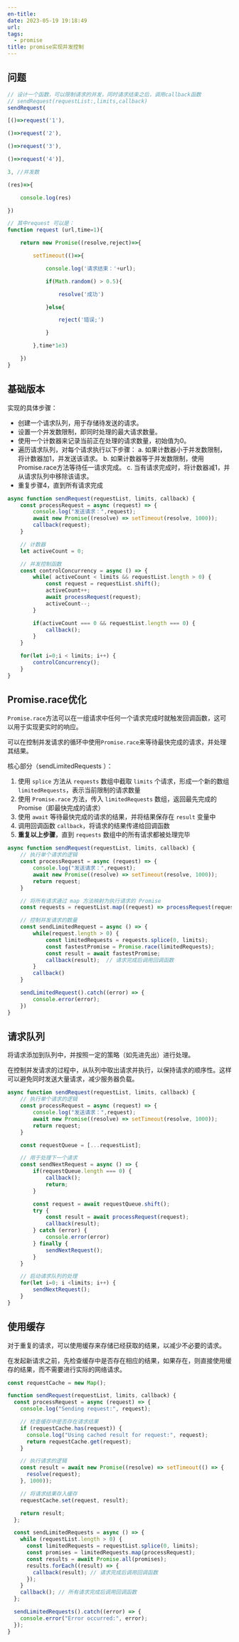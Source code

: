 ```yaml
---
en-title: 
date: 2023-05-19 19:18:49
url: 
tags:
  - promise
title: promise实现并发控制
---
```

## 问题

```js
// 设计一个函数，可以限制请求的并发，同时请求结束之后，调用callback函数
// sendRequest(requestList:,limits,callback)
sendRequest(

[()=>request('1'),

()=>request('2'),

()=>request('3'),

()=>request('4')],

3, //并发数

(res)=>{

    console.log(res)

})

// 其中request 可以是： 
function request (url,time=1){

    return new Promise((resolve,reject)=>{

        setTimeout(()=>{

            console.log('请求结束：'+url);

            if(Math.random() > 0.5){

                resolve('成功')

            }else{

                reject('错误;')

            }

        },time*1e3)

    })
}
```

## 基础版本

实现的具体步骤：

- 创建一个请求队列，用于存储待发送的请求。
- 设置一个并发数限制，即同时处理的最大请求数量。
- 使用一个计数器来记录当前正在处理的请求数量，初始值为0。
- 遍历请求队列，对每个请求执行以下步骤： a. 如果计数器小于并发数限制，将计数器加1，并发送该请求。 b. 如果计数器等于并发数限制，使用Promise.race方法等待任一请求完成。 c. 当有请求完成时，将计数器减1，并从请求队列中移除该请求。
- 重复步骤4，直到所有请求完成

```js
async function sendRequest(requestList, limits, callback) {
    const processRequest = async (request) => {
        console.log("发送请求：",request);
        await new Promise((resolve) => setTimeout(resolve, 1000));
        callback(request);
    }

    // 计数器
    let activeCount = 0;

    // 并发控制函数
    const controlConcurrency = async () => {
        while( activeCount < limits && requestList.length > 0) {
            const request = requestList.shift();
            activeCount++;
            await processRequest(request);
            activeCount--;
        }

        if(activeCount === 0 && requestList.length === 0) {
            callback();
        }
    }

    for(let i=0;i < limits; i++) {
        controlConcurrency();
    }
}
```

## Promise.race优化

`Promise.race`方法可以在一组请求中任何一个请求完成时就触发回调函数，这可以用于实现更实时的响应。

可以在控制并发请求的循环中使用`Promise.race`来等待最快完成的请求，并处理其结果。

核心部分（sendLimitedRequests ）：

1. 使用 `splice` 方法从 `requests` 数组中截取 `limits` 个请求，形成一个新的数组 `limitedRequests`，表示当前限制的请求数量
2. 使用 `Promise.race` 方法，传入 `limitedRequests` 数组，返回最先完成的 Promise（即最快完成的请求）
3. 使用 `await` 等待最快完成的请求的结果，并将结果保存在 `result` 变量中
4. 调用回调函数 `callback`，将请求的结果传递给回调函数
5. **重复以上步骤**，直到 `requests` 数组中的所有请求都被处理完毕

```js
async function sendRequest(requestList, limits, callback) {
    // 执行单个请求的逻辑
    const processRequest = async (request) => {
        console.log("发送请求：",request);
        await new Promise((resolve) => setTimeout(resolve, 1000));
        return request;
    }

    // 将所有请求通过 map 方法映射为执行请求的 Promise
    const requests = requestList.map((request) => processRequest(request));

    // 控制并发请求的数量
    const sendLimitedRequest = async () => {
        while(request.length > 0) {
            const limitedRequests = requests.splice(0, limits);
            const fastestPromise = Promise.race(limitedRequests);
            const result = await fastestPromise;
            callback(result);  // 请求完成后调用回调函数
        }
        callback()
    }

    sendLimitedRequest().catch((error) => {
        console.error(error);
    })
}
```

## 请求队列

将请求添加到队列中，并按照一定的策略（如先进先出）进行处理。

在控制并发请求的过程中，从队列中取出请求并执行，以保持请求的顺序性。这样可以避免同时发送大量请求，减少服务器负载。

```js
async function sendRequest(requestList, limits, callback) {
    // 执行单个请求的逻辑
    const processRequest = async (request) => {
        console.log("发送请求：",request);
        await new Promise((resolve) => setTimeout(resolve, 1000));
        return request;
    }

    const requestQueue = [...requestList];

    // 用于处理下一个请求
    const sendNextRequest = async () => {
        if(requestQueue.length === 0) {
            callback();
            return;
        }

        const request = await requestQueue.shift();
        try {
            const result = await processRequest(request);
            callback(result);
        } catch (error) {
            console.error(error)
        } finally {
            sendNextRequest();
        }
    }

    // 启动请求队列的处理
    for(let i=0; i <limits; i++) {
        sendNextRequest();
    }
}
```

## 使用缓存

对于重复的请求，可以使用缓存来存储已经获取的结果，以减少不必要的请求。

在发起新请求之前，先检查缓存中是否存在相应的结果，如果存在，则直接使用缓存的结果，而不需要进行实际的网络请求。

```js
const requestCache = new Map();

function sendRequest(requestList, limits, callback) {
  const processRequest = async (request) => {
    console.log("Sending request:", request);

    // 检查缓存中是否存在请求结果
    if (requestCache.has(request)) {
      console.log("Using cached result for request:", request);
      return requestCache.get(request);
    }

    // 执行请求的逻辑
    const result = await new Promise((resolve) => setTimeout(() => {
      resolve(request);
    }, 1000));

    // 将请求结果存入缓存
    requestCache.set(request, result);

    return result;
  };

  const sendLimitedRequests = async () => {
    while (requestList.length > 0) {
      const limitedRequests = requestList.splice(0, limits);
      const promises = limitedRequests.map(processRequest);
      const results = await Promise.all(promises);
      results.forEach((result) => {
        callback(result); // 请求完成后调用回调函数
      });
    }
    callback(); // 所有请求完成后调用回调函数
  };

  sendLimitedRequests().catch((error) => {
    console.error("Error occurred:", error);
  });
}
```